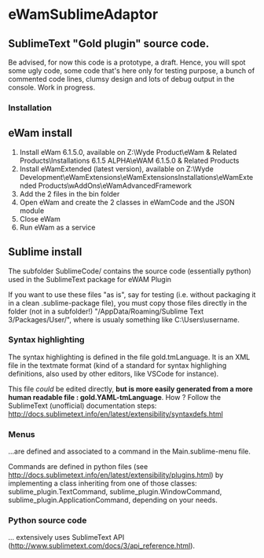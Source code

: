 # eWamSublimeAdaptor

## SublimeText "Gold plugin" source code.
Be advised, for now this code is a prototype, a draft. Hence, you will spot some ugly code, some code that's here only for testing purpose, a bunch of commented code lines, clumsy design and lots of debug output in the console. Work in progress.

### Installation
## eWam install
1. Install eWam 6.1.5.0, available on Z:\Wyde Product\eWam & Related Products\Installations 6.1.5 ALPHA\eWAM 6.1.5.0 & Related Products
2. Install eWamExtended (latest version), available on Z:\Wyde Development\eWamExtensions\eWamExtensionsInstallations\eWamExtended Products\wAddOns\eWamAdvancedFramework
3. Add the 2 files in the bin folder
3. Open eWam and create the 2 classes in eWamCode and the JSON module
4. Close eWam
5. Run eWam as a service

## Sublime install
The subfolder SublimeCode/ contains the source code (essentially python) used in the SublimeText package for eWAM Plugin

If you want to use these files "as is", say for testing (i.e. without packaging it in a clean .sublime-package file), you must copy those files directly in the folder (not in a subfolder!) "<user folder>/AppData/Roaming/Sublime Text 3/Packages/User/", where <user folder> is usualy something like C:\Users\username\.

### Syntax highlighting

The syntax highlighting is defined in the file gold.tmLanguage. It is an XML file in the textmate format (kind of a standard for syntax highlighing definitions, also used by other editors, like VSCode for instance).

This file _could_ be edited directly, **but is more easily generated from a more human readable file : gold.YAML-tmLanguage**. How ? Follow the SublimeText (unofficial) documentation steps: http://docs.sublimetext.info/en/latest/extensibility/syntaxdefs.html

### Menus

...are defined and associated to a command in the Main.sublime-menu file.

Commands are defined in python files (see http://docs.sublimetext.info/en/latest/extensibility/plugins.html) by implementing a class inheriting from one of those classes: sublime_plugin.TextCommand, sublime_plugin.WindowCommand, sublime_plugin.ApplicationCommand, depending on your needs.

### Python source code

... extensively uses SublimeText API (http://www.sublimetext.com/docs/3/api_reference.html).
